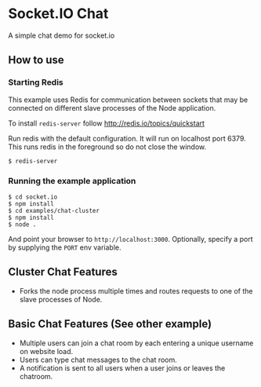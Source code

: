 
# Socket.IO Chat

A simple chat demo for socket.io

## How to use


### Starting Redis
This example uses Redis for communication between sockets that may be connected on different slave processes of the Node application.  

To install `redis-server` follow http://redis.io/topics/quickstart

Run redis with the default configuration. It will run on localhost port 6379.  This runs redis in the foreground so do not close the window.

```
$ redis-server
```

### Running the example application

```
$ cd socket.io
$ npm install
$ cd examples/chat-cluster
$ npm install
$ node .
```

And point your browser to `http://localhost:3000`. Optionally, specify
a port by supplying the `PORT` env variable.

## Cluster Chat Features

- Forks the node process multiple times and routes requests to one of the slave processes of Node.


## Basic Chat Features (See other example)

- Multiple users can join a chat room by each entering a unique username
on website load.
- Users can type chat messages to the chat room.
- A notification is sent to all users when a user joins or leaves
the chatroom.
